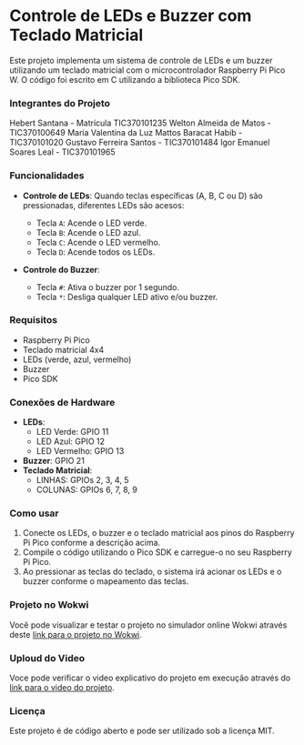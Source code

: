 # Controle de LEDs e Buzzer com Teclado Matricial

Este projeto implementa um sistema de controle de LEDs e um buzzer utilizando um teclado matricial com o microcontrolador Raspberry Pi Pico W. O código foi escrito em C utilizando a biblioteca Pico SDK.

### Integrantes do Projeto
Hebert Santana - Matrícula TIC370101235
Welton Almeida de Matos - TIC370100649
Maria Valentina da Luz Mattos Baracat Habib - TIC370101020
Gustavo Ferreira Santos - TIC370101484
Igor Emanuel Soares Leal - TIC370101965

### Funcionalidades
- **Controle de LEDs**: Quando teclas específicas (A, B, C ou D) são pressionadas, diferentes LEDs são acesos:
  - Tecla `A`: Acende o LED verde.
  - Tecla `B`: Acende o LED azul.
  - Tecla `C`: Acende o LED vermelho.
  - Tecla `D`: Acende todos os LEDs.
  
- **Controle do Buzzer**: 
  - Tecla `#`: Ativa o buzzer por 1 segundo.
  - Tecla `*`: Desliga qualquer LED ativo e/ou buzzer.

### Requisitos
- Raspberry Pi Pico
- Teclado matricial 4x4
- LEDs (verde, azul, vermelho)
- Buzzer
- Pico SDK

### Conexões de Hardware
- **LEDs**:
  - LED Verde: GPIO 11
  - LED Azul: GPIO 12
  - LED Vermelho: GPIO 13
- **Buzzer**: GPIO 21
- **Teclado Matricial**:
  - LINHAS: GPIOs 2, 3, 4, 5
  - COLUNAS: GPIOs 6, 7, 8, 9

### Como usar
1. Conecte os LEDs, o buzzer e o teclado matricial aos pinos do Raspberry Pi Pico conforme a descrição acima.
2. Compile o código utilizando o Pico SDK e carregue-o no seu Raspberry Pi Pico.
3. Ao pressionar as teclas do teclado, o sistema irá acionar os LEDs e o buzzer conforme o mapeamento das teclas.

### Projeto no Wokwi
Você pode visualizar e testar o projeto no simulador online Wokwi através deste [link para o projeto no Wokwi](https://wokwi.com/projects/420341431003291649).

### Uploud do Video
Voce pode verificar o video explicativo do projeto em execução através do [link para o video do projeto](https://drive.google.com/file/d/15eR0ICnFRbfHjuDvSDbI-SP2CGIP0kYp/view?usp=sharing).

### Licença
Este projeto é de código aberto e pode ser utilizado sob a licença MIT.
